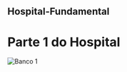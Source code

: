 ## Hospital-Fundamental
# Parte 1 do Hospital
![Banco 1](https://github.com/user-attachments/assets/f682c6a3-98b8-40ec-96ee-6cbc11577493)


